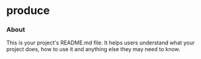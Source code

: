 produce
=======

### About 

This is your project's README.md file. It helps users understand what your
project does, how to use it and anything else they may need to know.
